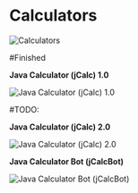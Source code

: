 Calculators
========
![Calculators](http://img0.uploadhouse.com/fileuploads/20305/203057703ee6548326d062b4f4f90ea8b25bc615.png)

#Finished

**Java Calculator (jCalc) 1.0**

![Java Calculator (jCalc) 1.0](http://img6.uploadhouse.com/fileuploads/20319/20319866a05d6dd832796d19762a357cc4928621.png)

#TODO:

**Java Calculator (jCalc) 2.0**

![Java Calculator (jCalc) 2.0](http://img1.uploadhouse.com/fileuploads/20314/203146611eef17a9231ade99e75ce11b274bf8c1.png)

**Java Calculator Bot (jCalcBot)**

![Java Calculator Bot (jCalcBot)](http://img9.uploadhouse.com/fileuploads/20320/203204591eef210fdc49e4ce553e8d3fe4b721e1.png)